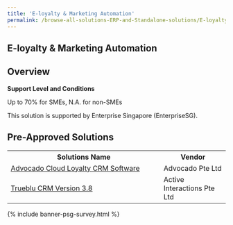 ```yaml
---
title: 'E-loyalty & Marketing Automation'
permalink: /browse-all-solutions-ERP-and-Standalone-solutions/E-loyalty-Marketing-Automation
---
```


## E-loyalty & Marketing Automation
## Overview

**Support Level and Conditions**

Up to 70% for SMEs, N.A. for non-SMEs

This solution is supported by Enterprise Singapore (EnterpriseSG).

## Pre-Approved Solutions

<table>
<tr>
<th style='width: auto;'><b>Solutions Name</b></th>
<th style='width: 30%;'><b>Vendor</b></th>
</tr>
<tr>
<td><a href='/productivity-solutions-grant/solutionrepo/solution3155' target='_blank'>Advocado Cloud Loyalty CRM Software</a><br></td>
<td>Advocado Pte Ltd</td>
</tr>
<tr>
<td><a href='/productivity-solutions-grant/solutionrepo/solution3863' target='_blank'>Trueblu CRM Version 3.8</a><br></td>
<td>Active Interactions Pte Ltd</td>
</tr>
</table>

{% include banner-psg-survey.html %}

